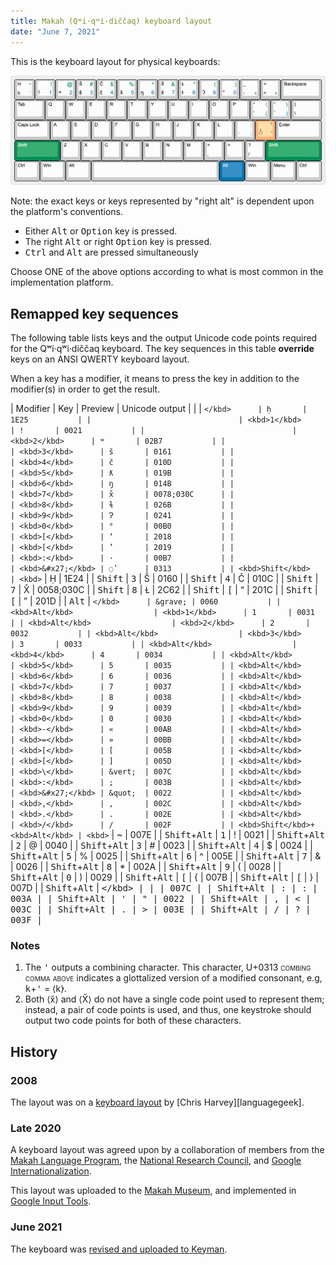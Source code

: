 ```yaml
---
title: Makah (Qʷi·qʷi·diččaq) keyboard layout
date: "June 7, 2021"
---
```


<style>
.uniname {
  font-variant: small-caps
}
td:nth-of-type(2) {
  font-family: Andika, Arial, Arial Unicode MS, sans-serif;
  text-align: center;
}
</style>

This is the keyboard layout for physical keyboards:

![The Makah keyboard layout](./desktop.png)

Note: the exact keys or keys represented by "right alt" is dependent
upon the platform's conventions.

 - Either <kbd>Alt</kbd> or <kbd>Option</kbd> key is pressed.
 - The right <kbd>Alt</kbd> or right <kbd>Option</kbd> key is pressed.
 - <kbd>Ctrl</kbd> and <kbd>Alt</kbd> are pressed simultaneously

Choose ONE of the above options according to what is most common in the
implementation platform.

Remapped key sequences
----------------------

The following table lists keys and the output Unicode code points
required for the Qʷi·qʷi·diččaq keyboard. The key sequences in this
table **override** keys on an ANSI QWERTY keyboard layout.

When a key has a modifier, it means to press the key in addition to the
modifier(s) in order to get the result.

| Modifier                        | Key               | Preview | Unicode output |
|                                 | <kbd>`</kbd>      | ḥ       | 1E25           |
|                                 | <kbd>1</kbd>      | !       | 0021           |
|                                 | <kbd>2</kbd>      | ʷ       | 02B7           |
|                                 | <kbd>3</kbd>      | š       | 0161           |
|                                 | <kbd>4</kbd>      | č       | 010D           |
|                                 | <kbd>5</kbd>      | ƛ       | 019B           |
|                                 | <kbd>6</kbd>      | ŋ       | 014B           |
|                                 | <kbd>7</kbd>      | x̌       | 0078;030C      |
|                                 | <kbd>8</kbd>      | ɫ       | 026B           |
|                                 | <kbd>9</kbd>      | Ɂ       | 0241           |
|                                 | <kbd>0</kbd>      | °       | 00B0           |
|                                 | <kbd>[</kbd>      | ‘       | 2018           |
|                                 | <kbd>[</kbd>      | ’       | 2019           |
|                                 | <kbd>:</kbd>      | ·       | 00B7           |
|                                 | <kbd>&#x27;</kbd> | ◌̓       | 0313           |
| <kbd>Shift</kbd>                | <kbd>`</kbd>      | Ḥ       | 1E24           |
| <kbd>Shift</kbd>                | <kbd>3</kbd>      | Š       | 0160           |
| <kbd>Shift</kbd>                | <kbd>4</kbd>      | Č       | 010C           |
| <kbd>Shift</kbd>                | <kbd>7</kbd>      | X̌       | 0058;030C      |
| <kbd>Shift</kbd>                | <kbd>8</kbd>      | Ɫ       | 2C62           |
| <kbd>Shift</kbd>                | <kbd>[</kbd>      | “       | 201C           |
| <kbd>Shift</kbd>                | <kbd>[</kbd>      | ”       | 201D           |
| <kbd>Alt</kbd>                  | <kbd>`</kbd>      | &grave; | 0060           |
| <kbd>Alt</kbd>                  | <kbd>1</kbd>      | 1       | 0031           |
| <kbd>Alt</kbd>                  | <kbd>2</kbd>      | 2       | 0032           |
| <kbd>Alt</kbd>                  | <kbd>3</kbd>      | 3       | 0033           |
| <kbd>Alt</kbd>                  | <kbd>4</kbd>      | 4       | 0034           |
| <kbd>Alt</kbd>                  | <kbd>5</kbd>      | 5       | 0035           |
| <kbd>Alt</kbd>                  | <kbd>6</kbd>      | 6       | 0036           |
| <kbd>Alt</kbd>                  | <kbd>7</kbd>      | 7       | 0037           |
| <kbd>Alt</kbd>                  | <kbd>8</kbd>      | 8       | 0038           |
| <kbd>Alt</kbd>                  | <kbd>9</kbd>      | 9       | 0039           |
| <kbd>Alt</kbd>                  | <kbd>0</kbd>      | 0       | 0030           |
| <kbd>Alt</kbd>                  | <kbd>-</kbd>      | «       | 00AB           |
| <kbd>Alt</kbd>                  | <kbd>=</kbd>      | »       | 00BB           |
| <kbd>Alt</kbd>                  | <kbd>[</kbd>      | [       | 005B           |
| <kbd>Alt</kbd>                  | <kbd>[</kbd>      | ]       | 005D           |
| <kbd>Alt</kbd>                  | <kbd>\</kbd>      | &vert;  | 007C           |
| <kbd>Alt</kbd>                  | <kbd>:</kbd>      | ;       | 003B           |
| <kbd>Alt</kbd>                  | <kbd>&#x27;</kbd> | &quot;  | 0022           |
| <kbd>Alt</kbd>                  | <kbd>,</kbd>      | ,       | 002C           |
| <kbd>Alt</kbd>                  | <kbd>.</kbd>      | .       | 002E           |
| <kbd>Alt</kbd>                  | <kbd>/</kbd>      | /       | 002F           |
| <kbd>Shift</kbd>+<kbd>Alt</kbd> | <kbd>`</kbd>      | ~       | 007E           |
| <kbd>Shift</kbd>+<kbd>Alt</kbd> | <kbd>1</kbd>      | !       | 0021           |
| <kbd>Shift</kbd>+<kbd>Alt</kbd> | <kbd>2</kbd>      | @       | 0040           |
| <kbd>Shift</kbd>+<kbd>Alt</kbd> | <kbd>3</kbd>      | #       | 0023           |
| <kbd>Shift</kbd>+<kbd>Alt</kbd> | <kbd>4</kbd>      | $       | 0024           |
| <kbd>Shift</kbd>+<kbd>Alt</kbd> | <kbd>5</kbd>      | %       | 0025           |
| <kbd>Shift</kbd>+<kbd>Alt</kbd> | <kbd>6</kbd>      | ^       | 005E           |
| <kbd>Shift</kbd>+<kbd>Alt</kbd> | <kbd>7</kbd>      | &amp;   | 0026           |
| <kbd>Shift</kbd>+<kbd>Alt</kbd> | <kbd>8</kbd>      | *       | 002A           |
| <kbd>Shift</kbd>+<kbd>Alt</kbd> | <kbd>9</kbd>      | (       | 0028           |
| <kbd>Shift</kbd>+<kbd>Alt</kbd> | <kbd>0</kbd>      | )       | 0029           |
| <kbd>Shift</kbd>+<kbd>Alt</kbd> | <kbd>[</kbd>      | {       | 007B           |
| <kbd>Shift</kbd>+<kbd>Alt</kbd> | <kbd>[</kbd>      | }       | 007D           |
| <kbd>Shift</kbd>+<kbd>Alt</kbd> | <kbd>\</kbd>      | &vert;  | 007C           |
| <kbd>Shift</kbd>+<kbd>Alt</kbd> | <kbd>:</kbd>      | :       | 003A           |
| <kbd>Shift</kbd>+<kbd>Alt</kbd> | <kbd>&#x27;</kbd> | &quot;  | 0022           |
| <kbd>Shift</kbd>+<kbd>Alt</kbd> | <kbd>,</kbd>      | &lt;    | 003C           |
| <kbd>Shift</kbd>+<kbd>Alt</kbd> | <kbd>.</kbd>      | &gt;    | 003E           |
| <kbd>Shift</kbd>+<kbd>Alt</kbd> | <kbd>/</kbd>      | ?       | 003F           |

### Notes

 1. The <kbd>&apos;</kbd> outputs a combining character. This character,
    U+0313 <span class="uniname">combing comma above</span>
    indicates a glottalized version of a modified consonant, e.g,
    <kbd>k</kbd>+<kbd>&apos;</kbd> = ⟨k̓⟩.
 2. Both ⟨x̌⟩ and ⟨X̌⟩ do not have a single code point used to represent
    them; instead, a pair of code points is used, and thus, one
    keystroke should output two code points for both of these
    characters.

History
-------

### 2008

The layout was  on a [keyboard layout][myh-language-geek] by [Chris Harvey][languagegeek].

### Late 2020

A keyboard layout was agreed upon by a collaboration of members from the
[Makah Language Program][MLP], the [National Research Council][ILT], and
[Google Internationalization][Google].

This layout was uploaded to the [Makah Museum], and implemented in
[Google Input Tools].

### June 2021

The keyboard was [revised and uploaded to Keyman][nrc_makah].

[language-geek]: http://www.languagegeek.com/
[myh-language-geek]: http://www.languagegeek.com/nwc/keymaps/WakashanCanada/MakahNum.pdf
[MLP]: https://makahmuseum.com/departments/makah-language-program/
[ILT]: https://nrc.canada.ca/en/research-development/research-collaboration/programs/canadian-indigenous-languages-technology-project
[Google]: https://developers.google.com/international/
[Google Input Tools]: https://www.google.com/inputtools/
[Makah Museum]: https://makahmuseum.com/makah-keyboard/
[nrc_makah]: https://keyman.com/keyboards/nrc_makah
